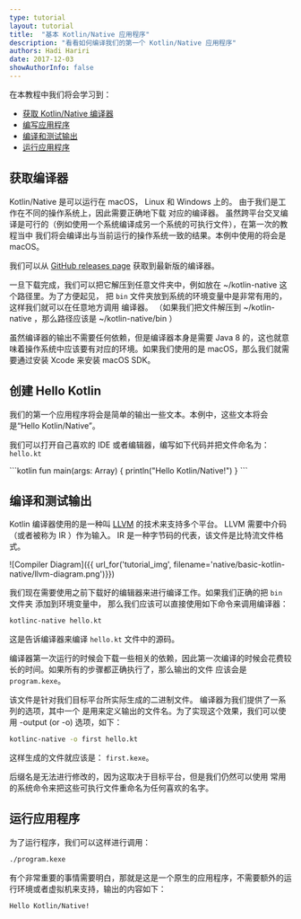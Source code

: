 ```yaml
---
type: tutorial
layout: tutorial
title:  "基本 Kotlin/Native 应用程序"
description: "看看如何编译我们的第一个 Kotlin/Native 应用程序"
authors: Hadi Hariri 
date: 2017-12-03
showAuthorInfo: false
---
```



在本教程中我们将会学习到：

* [获取 Kotlin/Native 编译器](#obtaining-the-compiler)
* [编写应用程序](#creating-hello-kotlin)
* [编译和测试输出](#compiling-and-examining-output)
* [运行应用程序](#running-the-application)


## 获取编译器

Kotlin/Native 是可以运行在 macOS， Linux 和 Windows 上的。 由于我们是工作在不同的操作系统上，因此需要正确地下载
对应的编译器。 虽然跨平台交叉编译是可行的（例如使用一个系统编译成另一个系统的可执行文件），在第一次的教程当中
我们将会编译出与当前运行的操作系统一致的结果。本例中使用的将会是 macOS。

我们可以从 [GitHub releases page](https://github.com/JetBrains/kotlin-native/releases) 获取到最新版的编译器。

一旦下载完成，我们可以把它解压到任意文件夹中，例如放在 ~/kotlin-native 这个路径里。为了方便起见， 把 `bin` 文件夹放到系统的环境变量中是非常有用的， 这样我们就可以在任意地方调用 
编译器。 （如果我们把文件解压到 ~/kotlin-native ，那么路径应该是 ~/kotlin-native/bin ）

虽然编译器的输出不需要任何依赖，但是编译器本身是需要 Java 8 的，这也就意味着操作系统中应该要有对应的环境。如果我们使用的是 macOS，那么我们就需要通过安装 Xcode 来安装 macOS SDK。

## 创建 Hello Kotlin

我们的第一个应用程序将会是简单的输出一些文本。本例中，这些文本将会是“Hello Kotlin/Native”。
 
我们可以打开自己喜欢的 IDE 或者编辑器，编写如下代码并把文件命名为： `hello.kt` 

<div class="sample" markdown="1" theme="idea">
```kotlin
fun main(args: Array<String>) {
    println("Hello Kotlin/Native!")
}
```
</div>

## 编译和测试输出

Kotlin 编译器使用的是一种叫 [LLVM](https://en.wikipedia.org/wiki/LLVM) 的技术来支持多个平台。 LLVM 需要中介码（或者被称为 IR ）作为输入。 IR 
是一种字节码的代表，该文件是比特流文件格式。

![Compiler Diagram]({{ url_for('tutorial_img', filename='native/basic-kotlin-native/llvm-diagram.png')}})


我们现在需要使用之前下载好的编辑器来进行编译工作。如果我们正确的把 `bin` 文件夹
添加到环境变量中， 那么我们应该可以直接使用如下命令来调用编译器：

```bash
kotlinc-native hello.kt
```

这是告诉编译器来编译 `hello.kt` 文件中的源码。

编译器第一次运行的时候会下载一些相关的依赖，因此第一次编译的时候会花费较长的时间。如果所有的步骤都正确执行了，那么输出的文件
应该会是 `program.kexe`。

该文件是针对我们目标平台所实际生成的二进制文件。 编译器为我们提供了一系列的选项，其中一个
是用来定义输出的文件名。为了实现这个效果，我们可以使用 -output (or -o) 选项，如下：

```bash
kotlinc-native -o first hello.kt
```

这样生成的文件就应该是： `first.kexe`。

后缀名是无法进行修改的，因为这取决于目标平台，但是我们仍然可以使用
常用的系统命令来把这些可执行文件重命名为任何喜欢的名字。

## 运行应用程序

为了运行程序，我们可以这样进行调用：

```bash
./program.kexe
```

有个非常重要的事情需要明白，那就是这是一个原生的应用程序，不需要额外的运行环境或者虚拟机来支持，输出的内容如下：

```bash
Hello Kotlin/Native!
```
